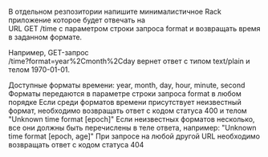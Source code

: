 В отдельном резпозитории напишите минималистичное Rack приложение которое будет отвечать на  
URL GET /time
с параметром строки запроса format и возвращать время в заданном формате. 

Например, GET-запрос  
/time?format=year%2Cmonth%2Cday
вернет ответ с типом text/plain и телом 1970-01-01.


Доступные форматы времени: year, month, day, hour, minute, second
Форматы передаются в параметре строки запроса format в любом порядке
Если среди форматов времени присутствует неизвестный формат, необходимо возвращать ответ с кодом статуса 400 и телом "Unknown time format [epoch]"
Если неизвестных форматов несколько, все они должны быть перечислены в теле ответа, например: "Unknown time format [epoch, age]"
При запросе на любой другой URL необходимо возвращать ответ с кодом статуса 404


